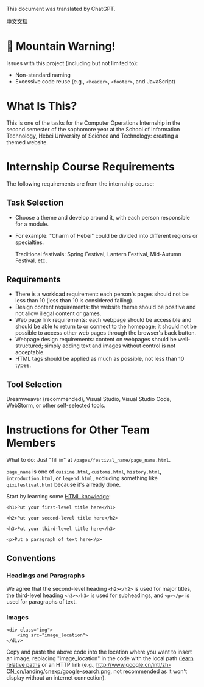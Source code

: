 This document was translated by ChatGPT.

[中文文档](./README.md)

# 💩 Mountain Warning!
Issues with this project (including but not limited to):
* Non-standard naming
* Excessive code reuse (e.g., `<header>`, `<footer>`, and JavaScript)

# What Is This?
This is one of the tasks for the Computer Operations Internship in the second semester of the sophomore year at the School of Information Technology, Hebei University of Science and Technology: creating a themed website.

# Internship Course Requirements
The following requirements are from the internship course:
## Task Selection
* Choose a theme and develop around it, with each person responsible for a module.
* For example: "Charm of Hebei" could be divided into different regions or specialties.

    Traditional festivals: Spring Festival, Lantern Festival, Mid-Autumn Festival, etc.

## Requirements
* There is a workload requirement: each person's pages should not be less than 10 (less than 10 is considered failing).
* Design content requirements: the website theme should be positive and not allow illegal content or games.
* Web page link requirements: each webpage should be accessible and should be able to return to or connect to the homepage; it should not be possible to access other web pages through the browser's back button.
* Webpage design requirements: content on webpages should be well-structured; simply adding text and images without control is not acceptable.
* HTML tags should be applied as much as possible, not less than 10 types.

## Tool Selection
Dreamweaver (recommended), Visual Studio, Visual Studio Code, WebStorm, or other self-selected tools.

# Instructions for Other Team Members
What to do: Just "fill in" at `/pages/festival_name/page_name.html`.

`page_name` is one of `cuisine.html`, `customs.html`, `history.html`, `introduction.html`, or `legend.html`, excluding something like `qixifestival.html` because it's already done.

Start by learning some [HTML knowledge](https://www.runoob.com/html/html-basic.html):

`<h1>Put your first-level title here</h1>`

`<h2>Put your second-level title here</h2>`

`<h3>Put your third-level title here</h3>`

`<p>Put a paragraph of text here</p>`

## Conventions
### Headings and Paragraphs
We agree that the second-level heading `<h2></h2>` is used for major titles, the third-level heading `<h3></h3>` is used for subheadings, and `<p></p>` is used for paragraphs of text.

### Images
```
<div class="img">
    <img src="image_location">
</div>
```
Copy and paste the above code into the location where you want to insert an image, replacing "image_location" in the code with the local path ([learn relative paths](https://www.redhat.com/sysadmin/linux-path-absolute-relative) or an HTTP link (e.g., http://www.google.cn/intl/zh-CN_cn/landing/cnexp/google-search.png, not recommended as it won't display without an internet connection).